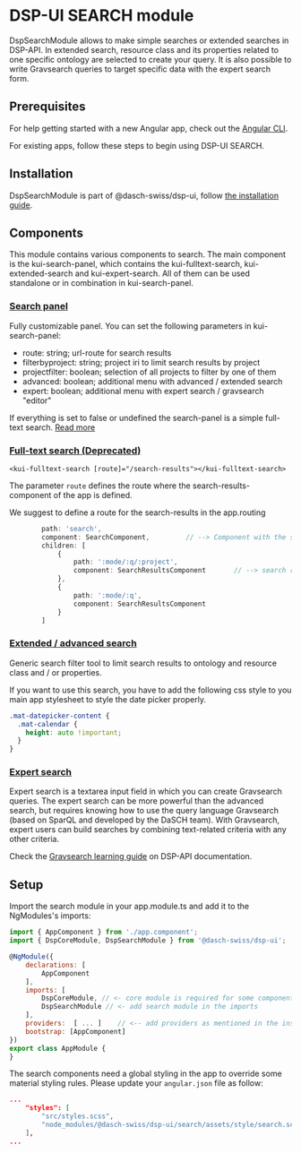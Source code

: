 # DSP-UI SEARCH module

DspSearchModule allows to make simple searches or extended searches in DSP-API. In extended search, resource class and its properties related to one specific ontology are selected to create your query. It is also possible to write Gravsearch queries to target specific data with the expert search form.

## Prerequisites

For help getting started with a new Angular app, check out the [Angular CLI](https://cli.angular.io/).

For existing apps, follow these steps to begin using DSP-UI SEARCH.

## Installation

DspSearchModule is part of @dasch-swiss/dsp-ui, follow [the installation guide](/developers/dsp-ui/documentation/#installation).

## Components

This module contains various components to search. The main component is the kui-search-panel, which contains the kui-fulltext-search, kui-extended-search and kui-expert-search. All of them can be used standalone or in combination in kui-search-panel.

### [Search panel](/developers/dsp-ui/documentation/search/search-panel)

Fully customizable panel. You can set the following parameters in kui-search-panel:

- route: string; url-route for search results
- filterbyproject: string; project iri to limit search results by project
- projectfilter: boolean; selection of all projects to filter by one of them
- advanced: boolean; additional menu with advanced / extended search
- expert: boolean;  additional menu with expert search / gravsearch "editor"

If everything is set to false or undefined the search-panel is a simple full-text search. [Read more](modules/search/search-panel)

### [Full-text search (Deprecated)](/developers/dsp-ui/documentation/search/fulltext-search)

`<kui-fulltext-search [route]="/search-results"></kui-fulltext-search>`

The parameter `route` defines the route where the search-results-component of the app is defined.

We suggest to define a route for the search-results in the app.routing

```typescript
        path: 'search',
        component: SearchComponent,         // --> Component with the search panel
        children: [
            {
                path: ':mode/:q/:project',
                component: SearchResultsComponent       // --> search results, in case of paramter filterByProject and/or projectFilter
            },
            {
                path: ':mode/:q',
                component: SearchResultsComponent
            }
        ]
```

### [Extended / advanced search](/developers/dsp-ui/documentation/search/extended-search)

Generic search filter tool to limit search results to ontology and resource class and / or properties.

If you want to use this search, you have to add the following css style to you main app stylesheet to style the date picker properly.

```css
.mat-datepicker-content {
  .mat-calendar {
    height: auto !important;
  }
}
```

### [Expert search](/developers/dsp-ui/documentation/search/expert-search)

Expert search is a textarea input field in which you can create Gravsearch queries.
The expert search can be more powerful than the advanced search, but requires knowing how to use the query language Gravsearch (based on SparQL and developed by the DaSCH team). With Gravsearch, expert users can build searches by combining text-related criteria with any other criteria.

Check the [Gravsearch learning guide](https://docs.knora.org/paradox/03-apis/api-v2/query-language.html) on DSP-API documentation.

## Setup

Import the search module in your app.module.ts and add it to the NgModules's imports:

```javascript
import { AppComponent } from './app.component';
import { DspCoreModule, DspSearchModule } from '@dasch-swiss/dsp-ui';

@NgModule({
    declarations: [
        AppComponent
    ],
    imports: [
        DspCoreModule, // <- core module is required for some components and directives
        DspSearchModule // <- add search module in the imports
    ],
    providers:  [ ... ]    // <-- add providers as mentioned in the installation guide
    bootstrap: [AppComponent]
})
export class AppModule {
}
```

The search components need a global styling in the app to override some material styling rules. Please update your `angular.json` file as follow:

```json
...
    "styles": [
        "src/styles.scss",
        "node_modules/@dasch-swiss/dsp-ui/search/assets/style/search.scss" // <- add this line
    ],
...
```

<!-- ## Usage
TODO: fill in this section with an example -->
